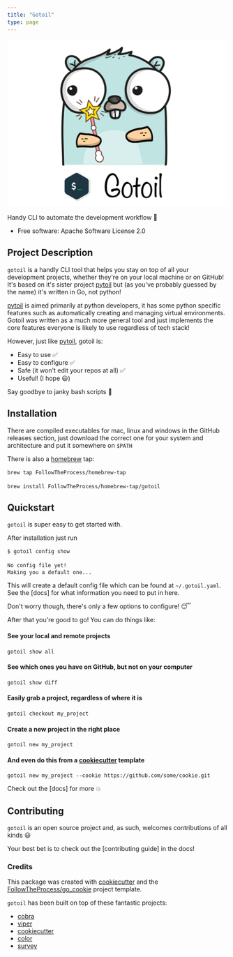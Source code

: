 ```yaml
---
title: "Gotoil"
type: page
---
```


![logo](/images/projects/gotoil/logo.png)

Handy CLI to automate the development workflow :robot:

* Free software: Apache Software License 2.0

## Project Description

`gotoil` is a handly CLI tool that helps you stay on top of all your development projects, whether they're on your local machine or on GitHub! It's based on it's sister project [pytoil] but (as you've probably guessed by the name) it's written in Go, not python!

[pytoil] is aimed primarily at python developers, it has some python specific features such as automatically creating and managing virtual environments. Gotoil was written as a much more general tool and just implements the core features everyone is likely to use regardless of tech stack!

However, just like [pytoil], gotoil is:

* Easy to use :white_check_mark:
* Easy to configure :white_check_mark:
* Safe (it won't edit your repos at all) :white_check_mark:
* Useful! (I hope :smiley:)

Say goodbye to janky bash scripts :wave:

## Installation

There are compiled executables for mac, linux and windows in the GitHub releases section, just download the correct one for your system and architecture and put it somewhere on `$PATH`

There is also a [homebrew] tap:

```shell
brew tap FollowTheProcess/homebrew-tap

brew install FollowTheProcess/homebrew-tap/gotoil
```

## Quickstart

`gotoil` is super easy to get started with.

After installation just run

```shell
$ gotoil config show

No config file yet!
Making you a default one...
```

This will create a default config file which can be found at `~/.gotoil.yaml`. See the [docs] for what information you need to put in here.

Don't worry though, there's only a few options to configure! :sleeping:

After that you're good to go! You can do things like:

#### See your local and remote projects

```shell
gotoil show all
```

#### See which ones you have on GitHub, but not on your computer

```shell
gotoil show diff
```

#### Easily grab a project, regardless of where it is

```shell
gotoil checkout my_project
```

#### Create a new project in the right place

```shell
gotoil new my_project

```

#### And even do this from a [cookiecutter] template

```shell
gotoil new my_project --cookie https://github.com/some/cookie.git
```

Check out the [docs] for more :boom:

## Contributing

`gotoil` is an open source project and, as such, welcomes contributions of all kinds :smiley:

Your best bet is to check out the [contributing guide] in the docs!

### Credits

This package was created with [cookiecutter](https://github.com/cookiecutter/cookiecutter) and the [FollowTheProcess/go_cookie](https://github.com/FollowTheProcess/go_cookie) project template.

`gotoil` has been built on top of these fantastic projects:

* [cobra]
* [viper]
* [cookiecutter]
* [color]
* [survey]

[pytoil]: https://github.com/FollowTheProcess/pytoil
[homebrew]: https://brew.sh
[cobra]: https://github.com/spf13/cobra
[viper]: https://github.com/spf13/viper
[cookiecutter]: https://github.com/cookiecutter/cookiecutter
[color]: https://github.com/fatih/color
[survey]: https://github.com/AlecAivazis/survey
